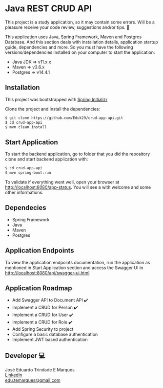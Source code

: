 # Java REST CRUD API

This project is a study application, so it may contain some errors. Will be a pleasure receive your code review, suggestions and/or tips. :raised_hands:

This application uses Java, Spring Framework, Maven and Postgres Database. And this section deals with installation details, application startup guide, dependencies and more. So you must have the following versions/dependencies installed on your computer to start the application:

- Java JDK => v11.x.x
- Maven => v3.6.x
- Postgres => v14.4.1

## Installation

This project was bootstrapped with [Spring Initializr](https://start.spring.io/)

Clone the project and install the dependencies:

```bash
$ git clone https://github.com/Eduk29/crud-app-api.git
$ cd crud-app-api
$ mvn clean install
```

## Start Application

To start the backend application, go to folder that you did the repository clone and start backend application with:

```bash
$ cd crud-app-api
$ mvn spring-boot:run
```

To validate if everything went well, open your browser at [http://localhost:8080/app-status](http://localhost:8080/app-status). You will see a with welcome and some other informations.

## Dependecies

- Spring Framework
- Java
- Maven
- Postgres

## Application Endpoints

To view the application endpoints documentation, run the application as mentioned in Start Application section and access the Swagger UI in [http://localhost:8080/api/swagger-ui.html](http://localhost:8080/api/swagger-ui.html)


## Application Roadmap

- Add Swagger API to Document API :heavy_check_mark:
- Implement a CRUD for Person :heavy_check_mark:
- Implement a CRUD for User :heavy_check_mark:
- Implement a CRUD for Role :heavy_check_mark:
- Add Spring Security to project
- Configure a basic database authentication
- Implement JWT based authentication

## Developer :computer:

José Eduardo Trindade E Marques  
[LinkedIn](https://www.linkedin.com/in/eduardomarques29/)  
edu.temarques@gmail.com